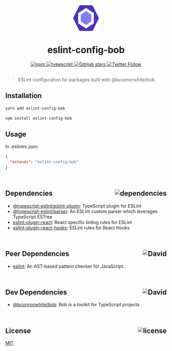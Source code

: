 <div align="center">
  <img src="assets/eslint-logo.svg" height="80" width="80" />
  <h1>eslint-config-bob</h1>
  <a href="https://npmjs.com/package/eslint-config-bob">
    <img alt="npm" src="https://img.shields.io/npm/v/eslint-config-bob.svg">
  </a>
  <a href="https://github.com/bconnorwhite/eslint-config-bob">
    <img alt="typescript" src="https://img.shields.io/badge/TypeScript-%F0%9F%91%8D-blue.svg">
  </a>
  <a href="https://github.com/bconnorwhite/eslint-config-bob">
    <img alt="GitHub stars" src="https://img.shields.io/github/stars/bconnorwhite/eslint-config-bob?label=Stars%20Appreciated%21&style=social">
  </a>
  <a href="https://twitter.com/bconnorwhite">
    <img alt="Twitter Follow" src="https://img.shields.io/twitter/follow/bconnorwhite.svg?label=%40bconnorwhite&style=social">
  </a>
</div>

<br />

> ESLint configuration for packages built with @bconnorwhite/bob.

## Installation

```bash
yarn add eslint-config-bob
```

```bash
npm install eslint-config-bob
```

## Usage

In .eslintrc.json:

```json
{
  "extends": "eslint-config-bob"
}
```

<br />

<h2>Dependencies<img align="right" alt="dependencies" src="https://img.shields.io/david/bconnorwhite/eslint-config-bob.svg"></h2>

- [@typescript-eslint/eslint-plugin](https://www.npmjs.com/package/@typescript-eslint/eslint-plugin): TypeScript plugin for ESLint
- [@typescript-eslint/parser](https://www.npmjs.com/package/@typescript-eslint/parser): An ESLint custom parser which leverages TypeScript ESTree
- [eslint-plugin-react](https://www.npmjs.com/package/eslint-plugin-react): React specific linting rules for ESLint
- [eslint-plugin-react-hooks](https://www.npmjs.com/package/eslint-plugin-react-hooks): ESLint rules for React Hooks

<br />

<h2>Peer Dependencies<img align="right" alt="David" src="https://img.shields.io/david/peer/bconnorwhite/eslint-config-bob.svg"></h2>

- [eslint](https://www.npmjs.com/package/eslint): An AST-based pattern checker for JavaScript.

<br />

<h2>Dev Dependencies<img align="right" alt="David" src="https://img.shields.io/david/dev/bconnorwhite/eslint-config-bob.svg"></h2>

- [@bconnorwhite/bob](https://www.npmjs.com/package/@bconnorwhite/bob): Bob is a toolkit for TypeScript projects

<br />

<h2>License <img align="right" alt="license" src="https://img.shields.io/npm/l/eslint-config-bob.svg"></h2>

[MIT](https://opensource.org/licenses/MIT)
